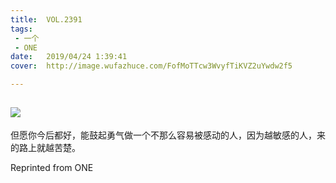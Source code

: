 ```yaml
---
title:	VOL.2391
tags:
 - 一个
 - ONE
date:	2019/04/24 1:39:41
cover:	http://image.wufazhuce.com/FofMoTTcw3WvyfTiKVZ2uYwdw2f5

---
```

![](http://image.wufazhuce.com/FofMoTTcw3WvyfTiKVZ2uYwdw2f5)
---

但愿你今后都好，能鼓起勇气做一个不那么容易被感动的人，因为越敏感的人，来的路上就越苦楚。
 
Reprinted from ONE
